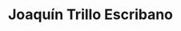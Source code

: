 ---
# Display name
title: Joaquín Trillo Escribano

# Full name (for SEO)
first_name: Joaquín
last_name: Trillo Escribano

# Username (this should match the folder name)
authors:
  - JTE

user_groups:
  - Former Members
---